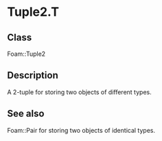 # Tuple2.T 
## Class
Foam::Tuple2

## Description
A 2-tuple for storing two objects of different types.

## See also
Foam::Pair for storing two objects of identical types.

